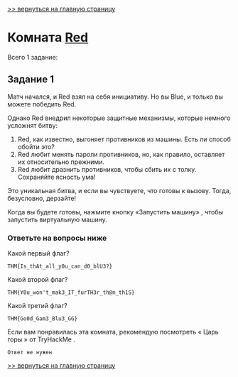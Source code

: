 [>> вернуться на главную страницу](https://github.com/BEPb/tryhackme/blob/master/README.md)

# Комната [Red](https://tryhackme.com/r/room/redisl33t) 

Всего 1 заданиe:
## Задание 1
Матч начался, и Red взял на себя инициативу.
Но вы Blue, и только вы можете победить Red.

Однако Red внедрил некоторые защитные механизмы, которые немного усложнят битву:
1. Red, как известно, выгоняет противников из машины. Есть ли способ обойти это?
2. Red любит менять пароли противников, но, как правило, оставляет их относительно прежними. 
3. Red любит дразнить противников, чтобы сбить их с толку. Сохраняйте ясность ума!

Это уникальная битва, и если вы чувствуете, что готовы к вызову. Тогда, безусловно, дерзайте!

Когда вы будете готовы, нажмите кнопку «Запустить машину» , чтобы запустить виртуальную машину.
### Ответьте на вопросы ниже
Какой первый флаг?
```commandline
THM{Is_thAt_all_y0u_can_d0_blU3?}
```
Какой второй флаг?
```commandline
THM{Y0u_won't_mak3_IT_furTH3r_th@n_th1S}
```
Какой третий флаг?
```commandline
THM{Go0d_Gam3_Blu3_GG}
```
Если вам понравилась эта комната, рекомендую посмотреть « Царь горы » от TryHackMe .
```commandline
Ответ не нужен
```

[>> вернуться на главную страницу](https://github.com/BEPb/tryhackme/blob/master/README.md)